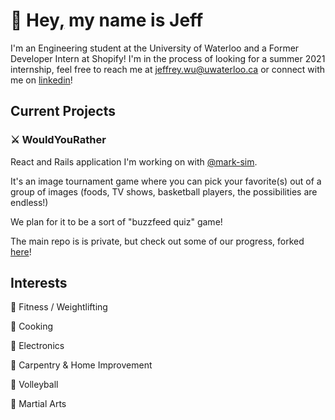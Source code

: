 # 👋 Hey[,](https://knowyourmeme.com/memes/my-name-is-jeff) my name is Jeff

I'm an Engineering student at the University of Waterloo and a Former Developer Intern at Shopify! 
I'm in the process of looking for a summer 2021 internship, feel free to reach me at [jeffrey.wu@uwaterloo.ca](mailto:j387wu@uwaterloo.ca) or connect with me on [linkedin](https://www.linkedin.com/in/jeff--wu/)!

## Current Projects
### ⚔️ WouldYouRather

React and Rails application I'm working on with [@mark-sim](https://github.com/mark-sim). 

It's an image tournament game where you can pick your favorite(s) out of a group of images (foods, TV shows, basketball players, the possibilities are endless!) 

We plan for it to be a sort of "buzzfeed quiz" game!

The main repo is is private, but check out some of our progress, forked [here](https://github.com/wu-jeffrey/WouldYouRather)!

## Interests
👟  Fitness / Weightlifting

🍳  Cooking

🔌  Electronics

🚧  Carpentry & Home Improvement

🏐  Volleyball

🥋  Martial Arts

